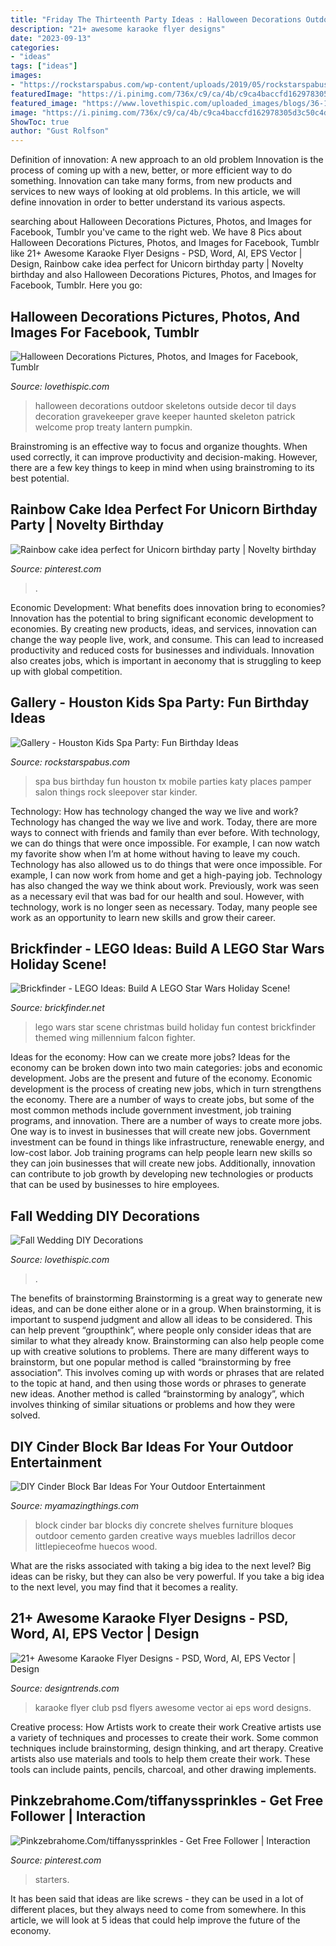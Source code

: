 ```yaml
---
title: "Friday The Thirteenth Party Ideas : Halloween Decorations Outdoor Skeletons Outside Decor Til Days Decoration Gravekeeper Grave Keeper Haunted Skeleton Patrick Welcome Prop Treaty Lantern Pumpkin"
description: "21+ awesome karaoke flyer designs"
date: "2023-09-13"
categories:
- "ideas"
tags: ["ideas"]
images:
- "https://rockstarspabus.com/wp-content/uploads/2019/05/rockstarspabus-photo-gallery-katy-tx.jpg"
featuredImage: "https://i.pinimg.com/736x/c9/ca/4b/c9ca4baccfd162978305d3c50c4d5dda.jpg"
featured_image: "https://www.lovethispic.com/uploaded_images/blogs/36-1409780151-3-w.jpg"
image: "https://i.pinimg.com/736x/c9/ca/4b/c9ca4baccfd162978305d3c50c4d5dda.jpg"
ShowToc: true
author: "Gust Rolfson"
---
```



Definition of innovation: A new approach to an old problem
Innovation is the process of coming up with a new, better, or more efficient way to do something. Innovation can take many forms, from new products and services to new ways of looking at old problems. In this article, we will define innovation in order to better understand its various aspects.

	

		
searching about Halloween Decorations Pictures, Photos, and Images for Facebook, Tumblr you've came to the right web. We have 8 Pics about Halloween Decorations Pictures, Photos, and Images for Facebook, Tumblr like 21+ Awesome Karaoke Flyer Designs - PSD, Word, AI, EPS Vector | Design, Rainbow cake idea perfect for Unicorn birthday party | Novelty birthday and also Halloween Decorations Pictures, Photos, and Images for Facebook, Tumblr. Here you go:
		
    
## Halloween Decorations Pictures, Photos, And Images For Facebook, Tumblr

<img loading=lazy src="http://www.lovethispic.com/uploaded_images/37117-Halloween-Decorations.jpg" onerror="this.onerror=null;this.src='https://tse3.mm.bing.net/th?id=OIP.VxXQyOpdidLAt3hGyh5oyQHaJ4&amp;pid=15.1';" alt="Halloween Decorations Pictures, Photos, and Images for Facebook, Tumblr">

_Source: lovethispic.com_

>halloween decorations outdoor skeletons outside decor til days decoration gravekeeper grave keeper haunted skeleton patrick welcome prop treaty lantern pumpkin. 

	

Brainstroming is an effective way to focus and organize thoughts. When used correctly, it can improve productivity and decision-making. However, there are a few key things to keep in mind when using brainstroming to its best potential.

    
## Rainbow Cake Idea Perfect For Unicorn Birthday Party | Novelty Birthday

<img loading=lazy src="https://i.pinimg.com/736x/dd/19/f3/dd19f391ba9cf187f8fe329e42e757de.jpg" onerror="this.onerror=null;this.src='https://tse1.mm.bing.net/th?id=OIP.W-q5h8dmWZKOwxBngm84eAHaJO&amp;pid=15.1';" alt="Rainbow cake idea perfect for Unicorn birthday party | Novelty birthday">

_Source: pinterest.com_

>. 

	

Economic Development: What benefits does innovation bring to economies?
Innovation has the potential to bring significant economic development to economies. By creating new products, ideas, and services, innovation can change the way people live, work, and consume. This can lead to increased productivity and reduced costs for businesses and individuals. Innovation also creates jobs, which is important in aeconomy that is struggling to keep up with global competition.

    
## Gallery - Houston Kids Spa Party: Fun Birthday Ideas

<img loading=lazy src="https://rockstarspabus.com/wp-content/uploads/2019/05/rockstarspabus-photo-gallery-katy-tx.jpg" onerror="this.onerror=null;this.src='https://tse2.mm.bing.net/th?id=OIP.nhiPNwVMAE3ZqtOP-DDJoAHaE8&amp;pid=15.1';" alt="Gallery - Houston Kids Spa Party: Fun Birthday Ideas">

_Source: rockstarspabus.com_

>spa bus birthday fun houston tx mobile parties katy places pamper salon things rock sleepover star kinder. 

	

Technology: How has technology changed the way we live and work?
Technology has changed the way we live and work. Today, there are more ways to connect with friends and family than ever before. With technology, we can do things that were once impossible. For example, I can now watch my favorite show when I’m at home without having to leave my couch. Technology has also allowed us to do things that were once impossible. For example, I can now work from home and get a high-paying job. Technology has also changed the way we think about work. Previously, work was seen as a necessary evil that was bad for our health and soul. However, with technology, work is no longer seen as necessary. Today, many people see work as an opportunity to learn new skills and grow their career.

    
## Brickfinder - LEGO Ideas: Build A LEGO Star Wars Holiday Scene!

<img loading=lazy src="http://www.brickfinder.net/wp-content/uploads/2020/10/lego-ideas-star-wars-christmas-contest-banner.jpg" onerror="this.onerror=null;this.src='https://tse1.mm.bing.net/th?id=OIP.2m67PHVzh6gsKtg34xapvgHaD2&amp;pid=15.1';" alt="Brickfinder - LEGO Ideas: Build A LEGO Star Wars Holiday Scene!">

_Source: brickfinder.net_

>lego wars star scene christmas build holiday fun contest brickfinder themed wing millennium falcon fighter. 

	

Ideas for the economy: How can we create more jobs?
Ideas for the economy can be broken down into two main categories: jobs and economic development. Jobs are the present and future of the economy. Economic development is the process of creating new jobs, which in turn strengthens the economy. There are a number of ways to create jobs, but some of the most common methods include government investment, job training programs, and innovation.
There are a number of ways to create more jobs. One way is to invest in businesses that will create new jobs. Government investment can be found in things like infrastructure, renewable energy, and low-cost labor. Job training programs can help people learn new skills so they can join businesses that will create new jobs. Additionally, innovation can contribute to job growth by developing new technologies or products that can be used by businesses to hire employees.

    
## Fall Wedding DIY Decorations

<img loading=lazy src="https://www.lovethispic.com/uploaded_images/blogs/36-1409780151-3-w.jpg" onerror="this.onerror=null;this.src='https://tse2.mm.bing.net/th?id=OIP.K7M9O_owf1NQXiyxcnvifwHaLG&amp;pid=15.1';" alt="Fall Wedding DIY Decorations">

_Source: lovethispic.com_

>. 

	

The benefits of brainstorming
Brainstorming is a great way to generate new ideas, and can be done either alone or in a group. When brainstorming, it is important to suspend judgment and allow all ideas to be considered. This can help prevent “groupthink”, where people only consider ideas that are similar to what they already know. Brainstorming can also help people come up with creative solutions to problems.
There are many different ways to brainstorm, but one popular method is called “brainstorming by free association”. This involves coming up with words or phrases that are related to the topic at hand, and then using those words or phrases to generate new ideas. Another method is called “brainstorming by analogy”, which involves thinking of similar situations or problems and how they were solved.

    
## DIY Cinder Block Bar Ideas For Your Outdoor Entertainment

<img loading=lazy src="http://myamazingthings.com/wp-content/uploads/2018/04/cinderblock-bar-2-.jpg" onerror="this.onerror=null;this.src='https://tse4.mm.bing.net/th?id=OIP.QpqIW1CpFi8FYlsDC95ZjwHaJ_&amp;pid=15.1';" alt="DIY Cinder Block Bar Ideas For Your Outdoor Entertainment">

_Source: myamazingthings.com_

>block cinder bar blocks diy concrete shelves furniture bloques outdoor cemento garden creative ways muebles ladrillos decor littlepieceofme huecos wood. 

	

What are the risks associated with taking a big idea to the next level?
Big ideas can be risky, but they can also be very powerful. If you take a big idea to the next level, you may find that it becomes a reality.

    
## 21+ Awesome Karaoke Flyer Designs - PSD, Word, AI, EPS Vector | Design

<img loading=lazy src="https://images.designtrends.com/wp-content/uploads/2016/04/28051527/Club-Karaoke-Flyer.jpg" onerror="this.onerror=null;this.src='https://tse2.mm.bing.net/th?id=OIP.ZUq0syEfONXNQ1bXjInkrgHaKg&amp;pid=15.1';" alt="21+ Awesome Karaoke Flyer Designs - PSD, Word, AI, EPS Vector | Design">

_Source: designtrends.com_

>karaoke flyer club psd flyers awesome vector ai eps word designs. 

	

Creative process: How Artists work to create their work
Creative artists use a variety of techniques and processes to create their work. Some common techniques include brainstorming, design thinking, and art therapy. Creative artists also use materials and tools to help them create their work. These tools can include paints, pencils, charcoal, and other drawing implements.

    
## Pinkzebrahome.Com/tiffanyssprinkles - Get Free Follower | Interaction

<img loading=lazy src="https://i.pinimg.com/736x/c9/ca/4b/c9ca4baccfd162978305d3c50c4d5dda.jpg" onerror="this.onerror=null;this.src='https://tse2.mm.bing.net/th?id=OIP.mHFEK0LlNZtNvNREgAE8PgHaFj&amp;pid=15.1';" alt="Pinkzebrahome.Com/tiffanyssprinkles - Get Free Follower | Interaction">

_Source: pinterest.com_

>starters. 

	

It has been said that ideas are like screws - they can be used in a lot of different places, but they always need to come from somewhere. In this article, we will look at 5 ideas that could help improve the future of the economy.

